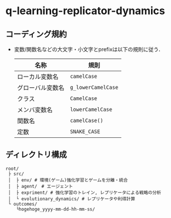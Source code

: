 # q-learning-replicator-dynamics

## コーディング規約

* 変数/関数名などの大文字・小文字とprefixは以下の規則に従う．

    | 名称                            | 規則                                                                                                           |
    | ------------------------------- | -------------------------------------------------------------------------------------------------------------- |
    | ローカル変数名                  | `camelCase`                                                                                               |
    | グローバル変数名                | `g_lowerCamelCase`                                                                                             |
    | クラス                 | `CamelCase`                                                                                                    |
    | メンバ変数名                    | `lowerCamelCase`                                                                                                                                                                    |
    | 関数名                    | `camelCase()`                                                                                             |
    | 定数 | `SNAKE_CASE`                                                                                                                                             



## ディレクトリ構成

```
root/
 ├ src/
 │  ├ env/ # 環境(ゲーム)強化学習とゲームを分離・統合
 │  ├ agent/　# エージェント
 │  ├ expriment/ # 強化学習のトレイン, レプリケータによる戦略の分析
 │  └ evolutionary_dynamics/ # レプリケータや利得計算
 └ outcomes/
    └hogehoge_yyyy-mm-dd-hh-mm-ss/
```
